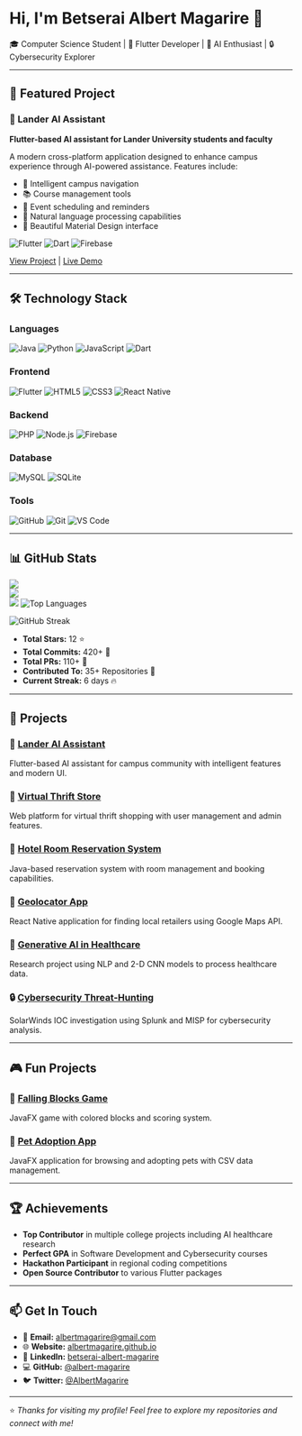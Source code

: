 # Hi, I'm Betserai Albert Magarire 👋

🎓 Computer Science Student | 📱 Flutter Developer | 🤖 AI Enthusiast | 🔒 Cybersecurity Explorer

---

## 🌟 Featured Project

### 🤖 Lander AI Assistant
**Flutter-based AI assistant for Lander University students and faculty**

A modern cross-platform application designed to enhance campus experience through AI-powered assistance. Features include:

- 🎯 Intelligent campus navigation
- 📚 Course management tools
- 📅 Event scheduling and reminders
- 💬 Natural language processing capabilities
- 🎨 Beautiful Material Design interface

![Flutter](https://img.shields.io/badge/Flutter-02569B?style=for-the-badge&logo=flutter&logoColor=white)
![Dart](https://img.shields.io/badge/Dart-0175C2?style=for-the-badge&logo=dart&logoColor=white)
![Firebase](https://img.shields.io/badge/Firebase-FFCA28?style=for-the-badge&logo=firebase&logoColor=black)

[View Project](https://github.com/albert-magarire/Lander-AI-Assistant) | [Live Demo](https://albert-magarire.github.io/Lander-AI-Assistant)

---

## 🛠️ Technology Stack

### Languages
![Java](https://img.shields.io/badge/Java-ED8B00?style=for-the-badge&logo=java&logoColor=white)
![Python](https://img.shields.io/badge/Python-3776AB?style=for-the-badge&logo=python&logoColor=white)
![JavaScript](https://img.shields.io/badge/JavaScript-323330?style=for-the-badge&logo=javascript&logoColor=F7DF1E)
![Dart](https://img.shields.io/badge/Dart-0175C2?style=for-the-badge&logo=dart&logoColor=white)

### Frontend
![Flutter](https://img.shields.io/badge/Flutter-02569B?style=for-the-badge&logo=flutter&logoColor=white)
![HTML5](https://img.shields.io/badge/HTML5-E34F26?style=for-the-badge&logo=html5&logoColor=white)
![CSS3](https://img.shields.io/badge/CSS3-1572B6?style=for-the-badge&logo=css3&logoColor=white)
![React Native](https://img.shields.io/badge/React_Native-20232A?style=for-the-badge&logo=react&logoColor=61DAFB)

### Backend
![PHP](https://img.shields.io/badge/PHP-777BB4?style=for-the-badge&logo=php&logoColor=white)
![Node.js](https://img.shields.io/badge/Node.js-339933?style=for-the-badge&logo=nodedotjs&logoColor=white)
![Firebase](https://img.shields.io/badge/Firebase-FFCA28?style=for-the-badge&logo=firebase&logoColor=black)

### Database
![MySQL](https://img.shields.io/badge/MySQL-4479A1?style=for-the-badge&logo=mysql&logoColor=white)
![SQLite](https://img.shields.io/badge/SQLite-07405E?style=for-the-badge&logo=sqlite&logoColor=white)

### Tools
![GitHub](https://img.shields.io/badge/GitHub-181717?style=for-the-badge&logo=github&logoColor=white)
![Git](https://img.shields.io/badge/Git-F05032?style=for-the-badge&logo=git&logoColor=white)
![VS Code](https://img.shields.io/badge/VS_Code-007ACC?style=for-the-badge&logo=visual-studio-code&logoColor=white)

---

## 📊 GitHub Stats
![](https://github-readme-stats.vercel.app/api?username=Rolland306&theme=highcontrast&hide_border=false&include_all_commits=true&count_private=true)<br/>
![](https://nirzak-streak-stats.vercel.app/?user=Rolland306&theme=highcontrast&hide_border=false)<br/>
![](https://github-readme-stats.vercel.app/api/top-langs/?username=Rolland306&theme=highcontrast&hide_border=false&include_all_commits=true&count_private=true&layout=compact)
![Top Languages](https://github-readme-stats.vercel.app/api/top-langs/?username=albert-magarire&layout=compact&theme=radical&hide_title=true)

![GitHub Streak](https://github-readme-streak-stats.herokuapp.com/?user=albert-magarire&theme=radical)

- **Total Stars:** 12 ⭐
- **Total Commits:** 420+ 🎯
- **Total PRs:** 110+ 🔄
- **Contributed To:** 35+ Repositories 🤝
- **Current Streak:** 6 days 🔥

---

## 🚀 Projects

### 🤖 [Lander AI Assistant](https://github.com/albert-magarire/Lander-AI-Assistant)
Flutter-based AI assistant for campus community with intelligent features and modern UI.

### 🛒 [Virtual Thrift Store](https://github.com/albert-magarire/Lander-Thrift-Store)
Web platform for virtual thrift shopping with user management and admin features.

### 🏨 [Hotel Room Reservation System](https://github.com/albert-magarire/Hotel-Reservation-System)
Java-based reservation system with room management and booking capabilities.

### 📍 [Geolocator App](https://github.com/albert-magarire/Geolocator-App)
React Native application for finding local retailers using Google Maps API.

### 🏥 [Generative AI in Healthcare](https://github.com/albert-magarire/AI-Healthcare-Research)
Research project using NLP and 2-D CNN models to process healthcare data.

### 🔒 [Cybersecurity Threat-Hunting](https://github.com/albert-magarire/CYB102-Threat-Hunting)
SolarWinds IOC investigation using Splunk and MISP for cybersecurity analysis.

---

## 🎮 Fun Projects

### 🎯 [Falling Blocks Game](https://github.com/albert-magarire/Falling-Blocks-Game)
JavaFX game with colored blocks and scoring system.

### 🐾 [Pet Adoption App](https://github.com/albert-magarire/Pet-Adoption-App)
JavaFX application for browsing and adopting pets with CSV data management.

---

## 🏆 Achievements

- **Top Contributor** in multiple college projects including AI healthcare research
- **Perfect GPA** in Software Development and Cybersecurity courses
- **Hackathon Participant** in regional coding competitions
- **Open Source Contributor** to various Flutter packages

---

## 📫 Get In Touch

- 📧 **Email:** [albertmagarire@gmail.com](mailto:albertmagarire@gmail.com)
- 🌐 **Website:** [albertmagarire.github.io](https://albertmagarire.github.io)
- 💼 **LinkedIn:** [betserai-albert-magarire](https://www.linkedin.com/in/betserai-albert-magarire)
- 💻 **GitHub:** [@albert-magarire](https://github.com/albert-magarire)
- 🐦 **Twitter:** [@AlbertMagarire](https://twitter.com/AlbertMagarire)

---

⭐️ *Thanks for visiting my profile! Feel free to explore my repositories and connect with me!*

